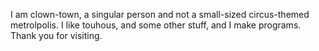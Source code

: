 I am clown-town, a singular person and not a small-sized circus-themed metrolpolis. I like touhous, and some other stuff, and I make programs. Thank you for visiting.
